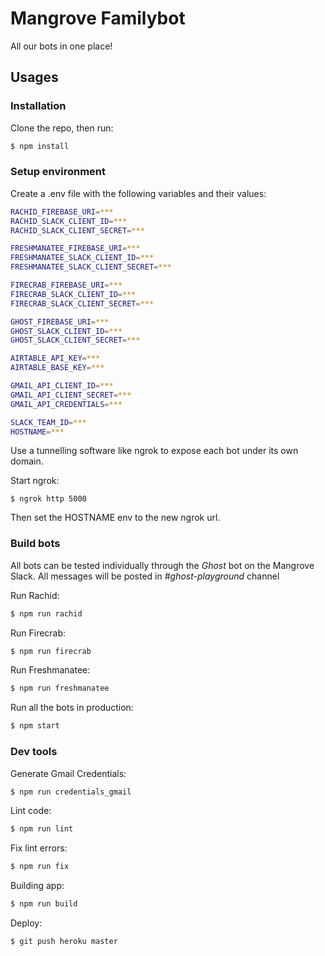 # Mangrove Familybot

All our bots in one place!

## Usages

### Installation

Clone the repo, then run:
```bash
$ npm install
```

### Setup environment

Create a .env file with the following variables and their values:
```bash
RACHID_FIREBASE_URI=***
RACHID_SLACK_CLIENT_ID=***
RACHID_SLACK_CLIENT_SECRET=***

FRESHMANATEE_FIREBASE_URI=***
FRESHMANATEE_SLACK_CLIENT_ID=***
FRESHMANATEE_SLACK_CLIENT_SECRET=***

FIRECRAB_FIREBASE_URI=***
FIRECRAB_SLACK_CLIENT_ID=***
FIRECRAB_SLACK_CLIENT_SECRET=***

GHOST_FIREBASE_URI=***
GHOST_SLACK_CLIENT_ID=***
GHOST_SLACK_CLIENT_SECRET=***

AIRTABLE_API_KEY=***
AIRTABLE_BASE_KEY=***

GMAIL_API_CLIENT_ID=***
GMAIL_API_CLIENT_SECRET=***
GMAIL_API_CREDENTIALS=***

SLACK_TEAM_ID=***
HOSTNAME=***
```

Use a tunnelling software like ngrok to expose each bot under its own domain.

Start ngrok:
```
$ ngrok http 5000
```

Then set the HOSTNAME env to the new ngrok url. 

### Build bots

All bots can be tested individually through the _Ghost_ bot on the Mangrove Slack.
All messages will be posted in _#ghost-playground_ channel

Run Rachid:
```bash
$ npm run rachid
```

Run Firecrab:
```bash
$ npm run firecrab
```

Run Freshmanatee:
```bash
$ npm run freshmanatee
```

Run all the bots in production:
```bash
$ npm start
```

### Dev tools

Generate Gmail Credentials:
```bash
$ npm run credentials_gmail
```

Lint code:
```bash
$ npm run lint
```

Fix lint errors:
```bash
$ npm run fix
```

Building app:
```bash
$ npm run build
```

Deploy:
```bash
$ git push heroku master
```